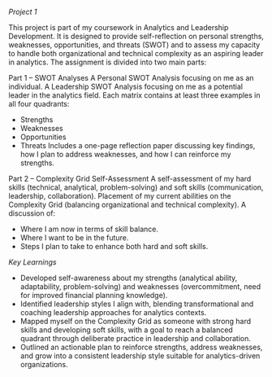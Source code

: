 *Project 1*

This project is part of my coursework in Analytics and Leadership Development. It is designed to provide self-reflection on personal strengths, weaknesses, opportunities, and threats (SWOT) and to assess my capacity to handle both organizational and technical complexity as an aspiring leader in analytics.
The assignment is divided into two main parts:

Part 1 – SWOT Analyses
A Personal SWOT Analysis focusing on me as an individual.
A Leadership SWOT Analysis focusing on me as a potential leader in the analytics field.
Each matrix contains at least three examples in all four quadrants:
- Strengths
- Weaknesses
- Opportunities
- Threats
Includes a one-page reflection paper discussing key findings, how I plan to address weaknesses, and how I can reinforce my strengths.

Part 2 – Complexity Grid Self-Assessment
A self-assessment of my hard skills (technical, analytical, problem-solving) and soft skills (communication, leadership, collaboration).
Placement of my current abilities on the Complexity Grid (balancing organizational and technical complexity).
A discussion of:
- Where I am now in terms of skill balance.
- Where I want to be in the future.
- Steps I plan to take to enhance both hard and soft skills.


*Key Learnings*

- Developed self-awareness about my strengths (analytical ability, adaptability, problem-solving) and weaknesses (overcommitment, need for improved financial planning knowledge).
- Identified leadership styles I align with, blending transformational and coaching leadership approaches for analytics contexts.
- Mapped myself on the Complexity Grid as someone with strong hard skills and developing soft skills, with a goal to reach a balanced quadrant through deliberate practice in leadership and collaboration.
- Outlined an actionable plan to reinforce strengths, address weaknesses, and grow into a consistent leadership style suitable for analytics-driven organizations.
